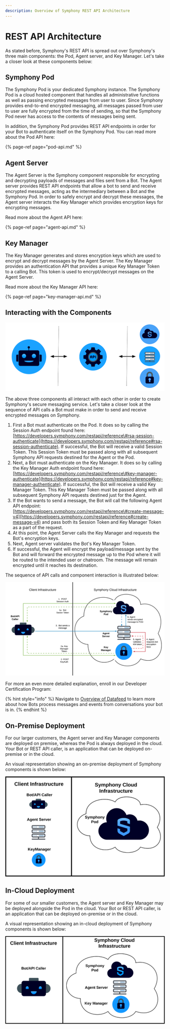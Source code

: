 ```yaml
---
description: Overview of Symphony REST API Architecture
---
```


# REST API Architecture

As stated before, Symphony's REST API is spread out over Symphony's three main components: the Pod, Agent server, and Key Manager. Let's take a closer look at these components below:

## Symphony Pod

The Symphony Pod is your dedicated Symphony instance. The Symphony Pod is a cloud hosted component that handles all administrative functions as well as passing encrypted messages from user to user. Since Symphony provides end-to-end encrypted messaging, all messages passed from user to user are fully encrypted from the time of sending, so that the Symphony Pod never has access to the contents of messages being sent.

In addition, the Symphony Pod provides REST API endpoints in order for your Bot to authenticate itself on the Symphony Pod. You can read more about the Pod API here:

{% page-ref page="pod-api.md" %}

## Agent Server

The Agent Server is the Symphony component responsible for encrypting and decrypting payloads of messages and files sent from a Bot. The Agent server provides REST API endpoints that allow a bot to send and receive encrypted messages, acting as the intermediary between a Bot and the Symphony Pod. In order to safely encrypt and decrypt these messages, the Agent server interacts the Key Manager which provides encryption keys for encrypting messages.

Read more about the Agent API here:

{% page-ref page="agent-api.md" %}

## Key Manager

The Key Manager generates and stores encryption keys which are used to encrypt and decrypt messages by the Agent Server. The Key Manager provides an authentication API that provides a unique Key Manager Token to a calling Bot. This token is used to encrypt/decrypt messages on the Agent Server.

Read more about the Key Manager API here:

{% page-ref page="key-manager-api.md" %}

## Interacting with the Components

![](../../.gitbook/assets/screen-shot-2020-07-02-at-4.32.58-pm%20%281%29.png)

The above three components all interact with each other in order to create Symphony's secure messaging service. Let's take a closer look at the sequence of API calls a Bot must make in order to send and receive encrypted messages on Symphony.

1. First a Bot must authenticate on the Pod.  It does so by calling the Session Auth endpoint found here: [https://developers.symphony.com/restapi/reference\#rsa-session-authenticate](https://developers.symphony.com/restapi/reference#rsa-session-authenticate).  If successful, the Bot will receive a valid Session Token.  This Session Token must be passed along with all subsequent Symphony API requests destined for the Agent or the Pod.  
2. Next, a Bot must authenticate on the Key Manager.  It does so by calling the Key Manager Auth endpoint found here: [https://developers.symphony.com/restapi/reference\#key-manager-authenticate](https://developers.symphony.com/restapi/reference#key-manager-authenticate).  If successful, the Bot will receive a valid Key Manager Token.  This Key Manager Token must be passed along with all subsequent Symphony API requests destined just for the Agent.    
3. If the Bot wants to send a message, the Bot will call the following Agent API endpoint: [https://developers.symphony.com/restapi/reference\#create-message-v4](https://developers.symphony.com/restapi/reference#create-message-v4) and pass both its Session Token and Key Manager Token as a part of the request.
4. At this point, the Agent Server calls the Key Manager and requests the Bot's encryption keys.  
5. Next, Agent server validates the Bot's Key Manager Token.
6. If successful, the Agent will encrypt the payload/message sent by the Bot and will forward the encrypted message up to the Pod where it will be routed to the intended user or chatroom.  The message will remain encrypted until it reaches its destination.

The sequence of API calls and component interaction is illustrated below:

![](../../.gitbook/assets/copy-of-on-prem-bot-auth_workflow.png)

For more an even more detailed explanation, enroll in our Developer Certification Program:

{% hint style="info" %}
Navigate to [Overview of Datafeed](../datafeed/overview-of-datafeed.md) to learn more about how Bots process messages and events from conversations your bot is in.
{% endhint %}

## On-Premise Deployment

For our larger customers, the Agent server and Key Manager components are deployed on premise, whereas the Pod is always deployed in the cloud. Your Bot or REST API caller, is an application that can be deployed on-premise or in the cloud.

An visual representation showing an on-premise deployment of Symphony components is shown below:

![](../../.gitbook/assets/screen-shot-2020-07-02-at-4.25.55-pm.png)

## In-Cloud Deployment

For some of our smaller customers, the Agent server and Key Manager may be deployed alongside the Pod in the cloud. Your Bot or REST API caller, is an application that can be deployed on-premise or in the cloud.

A visual representation showing an in-cloud deployment of Symphony components is shown below:

![](../../.gitbook/assets/screen-shot-2020-07-02-at-4.40.33-pm.png)

